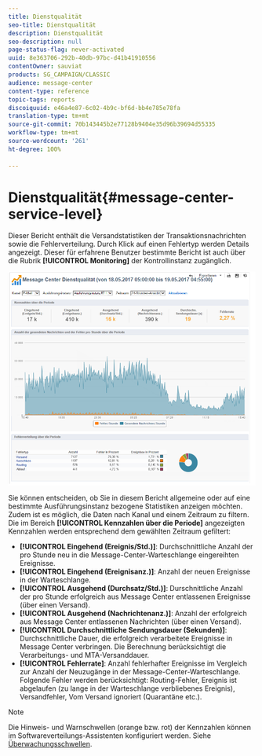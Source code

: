 ```yaml
---
title: Dienstqualität
seo-title: Dienstqualität
description: Dienstqualität
seo-description: null
page-status-flag: never-activated
uuid: 8e363706-292b-40db-97bc-d41b41910556
contentOwner: sauviat
products: SG_CAMPAIGN/CLASSIC
audience: message-center
content-type: reference
topic-tags: reports
discoiquuid: e46a4e87-6c02-4b9c-bf6d-bb4e785e78fa
translation-type: tm+mt
source-git-commit: 70b143445b2e77128b9404e35d96b39694d55335
workflow-type: tm+mt
source-wordcount: '261'
ht-degree: 100%

---
```



# Dienstqualität{#message-center-service-level}

Dieser Bericht enthält die Versandstatistiken der Transaktionsnachrichten sowie die Fehlerverteilung. Durch Klick auf einen Fehlertyp werden Details angezeigt. Dieser für erfahrene Benutzer bestimmte Bericht ist auch über die Rubrik **[!UICONTROL Monitoring]** der Kontrollinstanz zugänglich.

![](assets/mc_reports_1.png)

Sie können entscheiden, ob Sie in diesem Bericht allgemeine oder auf eine bestimmte Ausführungsinstanz bezogene Statistiken anzeigen möchten. Zudem ist es möglich, die Daten nach Kanal und einem Zeitraum zu filtern. Die im Bereich **[!UICONTROL Kennzahlen über die Periode]** angezeigten Kennzahlen werden entsprechend dem gewählten Zeitraum gefiltert:

* **[!UICONTROL Eingehend (Ereignis/Std.)]**: Durchschnittliche Anzahl der pro Stunde neu in die Message-Center-Warteschlange eingereihten Ereignisse.
* **[!UICONTROL Eingehend (Ereignisanz.)]**: Anzahl der neuen Ereignisse in der Warteschlange.
* **[!UICONTROL Ausgehend (Durchsatz/Std.)]**: Durschnittliche Anzahl der pro Stunde erfolgreich aus Message Center entlassenen Ereignisse (über einen Versand).
* **[!UICONTROL Ausgehend (Nachrichtenanz.)]**: Anzahl der erfolgreich aus Message Center entlassenen Nachrichten (über einen Versand).
* **[!UICONTROL Durchschnittliche Sendungsdauer (Sekunden)]**: Durchschnittliche Dauer, die erfolgreich verarbeitete Ereignisse in Message Center verbringen. Die Berechnung berücksichtigt die Verarbeitungs- und MTA-Versanddauer.
* **[!UICONTROL Fehlerrate]**: Anzahl fehlerhafter Ereignisse im Vergleich zur Anzahl der Neuzugänge in der Message-Center-Warteschlange. Folgende Fehler werden berücksichtigt: Routing-Fehler, Ereignis ist abgelaufen (zu lange in der Warteschlange verbliebenes Ereignis), Versandfehler, Vom Versand ignoriert (Quarantäne etc.).

>[!NOTE]
>
>Die Hinweis- und Warnschwellen (orange bzw. rot) der Kennzahlen können im Softwareverteilungs-Assistenten konfiguriert werden. Siehe [Überwachungsschwellen](../../message-center/using/monitoring-thresholds.md).

